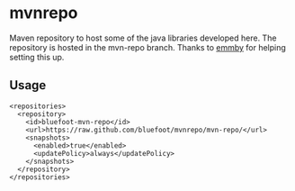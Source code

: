 # mvnrepo
Maven repository to host some of the java libraries developed here. The repository is hosted in the mvn-repo branch. Thanks to [emmby](https://stackoverflow.com/a/14013645) for helping setting this up.

## Usage

    <repositories>
      <repository>
        <id>bluefoot-mvn-repo</id>
        <url>https://raw.github.com/bluefoot/mvnrepo/mvn-repo/</url>
        <snapshots>
          <enabled>true</enabled>
          <updatePolicy>always</updatePolicy>
        </snapshots>
      </repository>
    </repositories>
